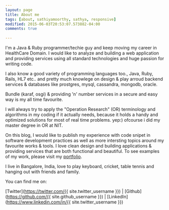 ```yaml
---
layout: page
title: About me
tags: [about, sathiyamoorthy, sathya, responsive]
modified: 2015-06-03T20:53:07.573882-04:00
comments: true
  
---
```


I'm a Java & Ruby programmer/techie guy and keep moving my career in HealthCare Domain. I would like to analyze and building a web application and providing services using all standard technologies and huge passion for writing code.

I also know a good variety of programming languages too., Java, Ruby, Rails, HL7 etc.. and pretty much knowlege on design & play arroud backend services & databases like prostgres, mysql, cassandra, mongodb, oracle.

Bundle (karaf, osgi) & providing 'n' number services in a secure and easy way is my all time favourite.

I will always try to apply the "Operation Research" (OR) terminology and algorithms in my coding if it actually needs, because it holds a handy and optimized solutions for most of real time problems. yep:) ofcourse i did my master degree in OR at NIT.

On this blog, I would like to publish my experience with code snipet in software development practices as well as more intersting topics around my favourite works & tools. I love clean design and building applications & providing services that are both functional and beautiful. To see examples of my work, please visit my [portfolio](https://github.com/sathiyamoorthy?tab=repositories).

I live in Bangalore, India, love to play keyboard, cricket, table tennis and hanging out with friends and family.

You can find me on: 

<i class="fa fa-twitter fa-lg"></i> [Twitter](https://twitter.com/{{ site.twitter_username }})   |
<i class="fa fa-github-alt fa-lg"></i> [Github](https://github.com/{{ site.github_username }})   |
<i class="fa fa-linkedin fa-lg"></i> [LinkedIn](https://www.linkedin.com/in/{{ site.twitter_username }}) 
